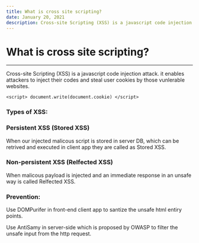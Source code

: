 ```yaml
---
title: What is cross site scripting?
date: January 20, 2021
description: Cross-site Scripting (XSS) is a javascript code injection attack.
---
```


# What is cross site scripting?
***
Cross-site Scripting (XSS) is a javascript code injection attack.
it enables attackers to inject their codes and steal user cookies by those vunlerable websites.


```
<script> document.write(document.cookie) </script>
```


### Types of XSS:

### Persistent XSS (Stored XSS)

When our injected malicous script is stored in server DB, which can be retrived and executed in client app they are called as Stored XSS.

### Non-persistent XSS (Relfected XSS)

When malicous payload is injected and an immediate response in an unsafe way is called Relfected XSS.

### Prevention:

Use DOMPurifer in front-end client app to santize the unsafe html entiry points.

Use AntiSamy in server-side which is proposed by OWASP  to filter the unsafe input from the http request.



